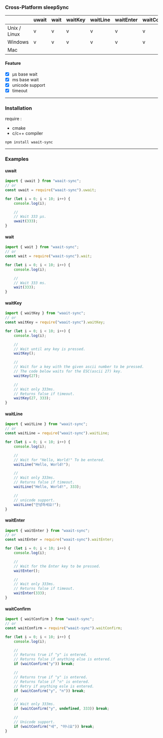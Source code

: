 ### Cross-Platform sleepSync

|              | uwait | wait | waitKey | waitLine | waitEnter | waitConfirm |
| ------------ | ----- | ---- | ------- | -------- | --------- | ----------- |
| Unix / Linux | v     | v    | v       | v        | v         | v           |
| Windows      | v     | v    | v       | v        | v         | v           |
| Mac          |       |      |         |          |           |             |

#### Feature

-   [x] μs base wait
-   [x] ms base wait
-   [x] unicode support
-   [x] timeout

---

### Installation

require :

-   cmake
-   c/c++ compiler

```shell
npm install waait-sync
```

---

### Examples

#### uwait

```ts
import { uwait } from "waait-sync";
// or
const uwait = require("waait-sync").uwait;

for (let i = 0; i < 10; i++) {
    console.log(i);

    //
    // Wait 333 μs.
    uwait(333);
}
```

#### wait

```ts
import { wait } from "waait-sync";
// or
const wait = require("waait-sync").wait;

for (let i = 0; i < 10; i++) {
    console.log(i);

    //
    // Wait 333 ms.
    wait(333);
}
```

#### waitKey

```ts
import { waitKey } from "waait-sync";
// or
const waitKey = require("waait-sync").waitKey;

for (let i = 0; i < 10; i++) {
    console.log(i);

    //
    // Wait until any key is pressed.
    waitKey();

    //
    // Wait for a key with the given ascii number to be pressed.
    // The code below waits for the ESC(ascii 27) key.
    waitKey(27);

    //
    // Wait only 333ms.
    // Returns false if timeout.
    waitKey(27, 333);
}
```

#### waitLine

```ts
import { waitLine } from "waait-sync";
// or
const waitLine = require("waait-sync").waitLine;

for (let i = 0; i < 10; i++) {
    console.log(i);

    //
    // Wait for "Hello, World!" To be entered.
    waitLine("Hello, World!");

    //
    // Wait only 333ms.
    // Returns false if timeout.
    waitLine("Hello, World!", 333);

    //
    // unicode support.
    waitLine("안녕하세요!");
}
```

#### waitEnter

```ts
import { waitEnter } from "waait-sync";
// or
const waitEnter = require("waait-sync").waitEnter;

for (let i = 0; i < 10; i++) {
    console.log(i);

    //
    // Wait for the Enter key to be pressed.
    waitEnter();

    //
    // Wait only 333ms.
    // Returns false if timeout.
    waitEnter(333);
}
```

#### waitConfirm

```ts
import { waitConfirm } from "waait-sync";
// or
const waitConfirm = require("waait-sync").waitConfirm;

for (let i = 0; i < 10; i++) {
    console.log(i);

    //
    // Returns true if "y" is entered.
    // Returns false if anything else is entered.
    if (waitConfirm("y")) break;

    //
    // Returns true if "y" is entered.
    // Returns false if "n" is entered.
    // Retry if anything esle is entered.
    if (waitConfirm("y", "n")) break;

    //
    // Wait only 333ms.
    if (waitConfirm("y", undefined, 333)) break;

    //
    // Unicode support.
    if (waitConfirm("네", "아니요")) break;
}
```
